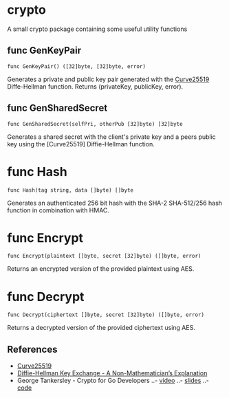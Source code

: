 # crypto

A small crypto package containing some useful utility functions

## func GenKeyPair

```
func GenKeyPair() ([32]byte, [32]byte, error)
```

Generates a private and public key pair generated with the [Curve25519](http://cr.yp.to/ecdh.html) Diffe-Hellman function. Returns (privateKey, publicKey, error).

## func GenSharedSecret

```
func GenSharedSecret(selfPri, otherPub [32]byte) [32]byte
```

Generates a shared secret with the client's private key and a peers public key using the [Curve25519] Diffie-Hellman function.

# func Hash

```
func Hash(tag string, data []byte) []byte
```

Generates an authenticated 256 bit hash with the SHA-2 SHA-512/256 hash function in combination with HMAC.

# func Encrypt

```
func Encrypt(plaintext []byte, secret [32]byte) ([]byte, error)
```

Returns an encrypted version of the provided plaintext using AES.

# func Decrypt

```
func Decrypt(ciphertext []byte, secret [32]byte) ([]byte, error)
```

Returns a decrypted version of the provided ciphertext using AES.

## References

- [Curve25519](http://cr.yp.to/ecdh.html)
- [Diffie-Hellman Key Exchange - A Non-Mathematician’s Explanation](https://docs.google.com/viewer?a=v&pid=sites&srcid=bmV0aXAuY29tfGhvbWV8Z3g6NTA2NTM0YmNhZjRhZDYzZQ)
- George Tankersley - Crypto for Go Developers
..- [video](https://www.youtube.com/watch?v=2r_KMzXB74w)
..- [slides](https://speakerdeck.com/gtank/crypto-for-go-developers)
..- [code](https://github.com/gtank/cryptopasta)
